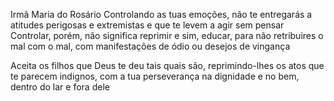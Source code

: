 Irmã Maria do Rosário
Controlando as tuas emoções, não te entregarás a atitudes perigosas e extremistas e que te levem a agir sem pensar Controlar, porém, não significa reprimir e sim, educar, para não retribuires o mal com o mal, com manifestações de ódio ou desejos de vingança

Aceita os filhos que Deus te deu tais quais são, reprimindo-lhes os atos que te parecem indignos, com a tua perseverança na dignidade e no bem, dentro do lar e fora dele
